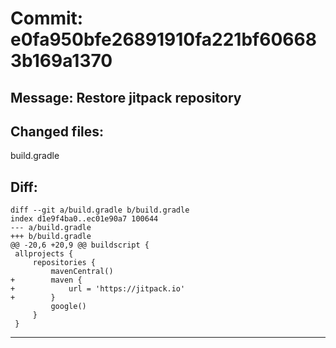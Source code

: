 # Commit: e0fa950bfe26891910fa221bf606683b169a1370
## Message: Restore jitpack repository
## Changed files:
build.gradle

## Diff:
```
diff --git a/build.gradle b/build.gradle
index d1e9f4ba0..ec01e90a7 100644
--- a/build.gradle
+++ b/build.gradle
@@ -20,6 +20,9 @@ buildscript {
 allprojects {
     repositories {
         mavenCentral()
+        maven {
+            url = 'https://jitpack.io'
+        }
         google()
     }
 }
```
-----------------------------------
